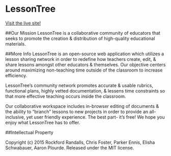 # LessonTree

[Visit the live site!](www.lessontree.org)

##Our Mission
LessonTree is a collaborative community of educators that seeks to promote the creation & distribution of high-quality educational materials.

##More Info
LessonTree is an open-source web application which utilizes a lesson sharing network in order to redefine how teachers create, edit, & share lessons amongst other educators & themselves. Our objective centers around maximizing non-teaching time outside of the classroom to increase efficiency.

LessonTree’s community network promotes accurate & usable rubrics, functional plans, highly vetted documentation, & lessens time constraints so that more effective teaching occurs inside the classroom.

Our collaborative workspace includes in-browser editing of documents & the ability to “branch” lessons to new projects in order to provide an all-inclusive, yet user friendly experience. The best part- it’s free! We hope you enjoy what LessonTree has to offer.

##Intellectual Property

Copyright (c) 2015 Rockford Randalls, Chris Foster, Parker Ennis, Elisha Schwabauer, Aaron Plourde. Released under the MIT license.
